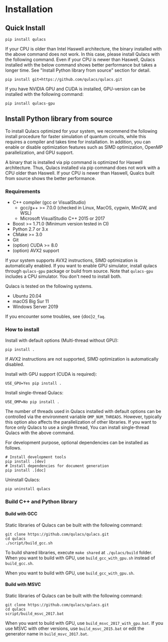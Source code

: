 # Installation

## Quick Install

```
pip install qulacs
```

If your CPU is older than Intel Haswell architecture, the binary installed with the above command does not work. In this case, please install Qulacs with the following command. Even if your CPU is newer than Haswell, Qulacs installed with the below command shows better performance but takes a longer time. See "Install Python library from source" section for detail.

```
pip install git+https://github.com/qulacs/qulacs.git
```

If you have NVIDIA GPU and CUDA is installed, GPU-version can be installed with the following command:

```
pip install qulacs-gpu
```

## Install Python library from source

To install Qulacs optimized for your system, we recommend the following install procedure for faster simulation of quantum circuits, while this requires a compiler and takes time for installation. In addition, you can enable or disable optimization features such as SIMD optimization, OpenMP parallelization, and GPU support.

A binary that is installed via pip command is optimized for Haswell architecture. Thus, Qulacs installed via pip command does not work with a CPU older than Haswell. If your CPU is newer than Haswell, Qualcs built from source shows the better performance.

### Requirements

- C++ compiler (gcc or VisualStudio)
    - gcc/g++ >= 7.0.0 (checked in Linux, MacOS, cygwin, MinGW, and WSL)
    - Microsoft VisualStudio C++ 2015 or 2017
- Boost >= 1.71.0 (Minimum version tested in CI)
- Python 2.7 or 3.x
- CMake >= 3.0
- Git
- (option) CUDA >= 8.0
- (option) AVX2 support

If your system supports AVX2 instructions, SIMD optimization is automatically enabled. If you want to enable GPU simulator, install qulacs through `qulacs-gpu` package or build from source. Note that `qulacs-gpu` includes a CPU simulator. You don\'t need to install both.

Qulacs is tested on the following systems.

- Ubuntu 20.04
- macOS Big Sur 11
- Windows Server 2019

If you encounter some troubles, see {doc}`2_faq`.

### How to install

Install with default options (Multi-thread without GPU):

```
pip install .
```

If AVX2 instructions are not supported, SIMD optimization is automatically disabled.


Install with GPU support (CUDA is required):

```
USE_GPU=Yes pip install .
```

Install single-thread Qulacs:

```
USE_OMP=No pip install .
```

The number of threads used in Qulacs installed with default options can be controlled via the environment variable `OMP_NUM_THREADS`.
However, typically this option also affects the parallelization of other libraries. 
If you want to force only Qulacs to use a single thread, You can install single-thread Qulacs with the above command.

For development purpose, optional dependencies can be installed as follows.
```
# Install development tools
pip install .[dev]
# Install dependencies for document generation
pip install .[doc]
```

Uninstall Qulacs:

```
pip uninstall qulacs
```

### Build C++ and Python library

#### Build with GCC

Static libraries of Qulacs can be built with the following command:

```
git clone https://github.com/qulacs/qulacs.git
cd qulacs
./script/build_gcc.sh
```

To build shared libraries, execute `make shared` at `./qulacs/build` folder. When you want to build with GPU, use `build_gcc_with_gpu.sh` instead of `build_gcc.sh`.

When you want to build with GPU, use `build_gcc_with_gpu.sh`.

#### Build with MSVC

Static libraries of Qulacs can be built with the following command:

```
git clone https://github.com/qulacs/qulacs.git
cd qulacs
script/build_msvc_2017.bat
```

When you want to build with GPU, use `build_msvc_2017_with_gpu.bat`. If you use MSVC with other versions, use `build_msvc_2015.bat` or edit the generator name in `build_msvc_2017.bat`.
